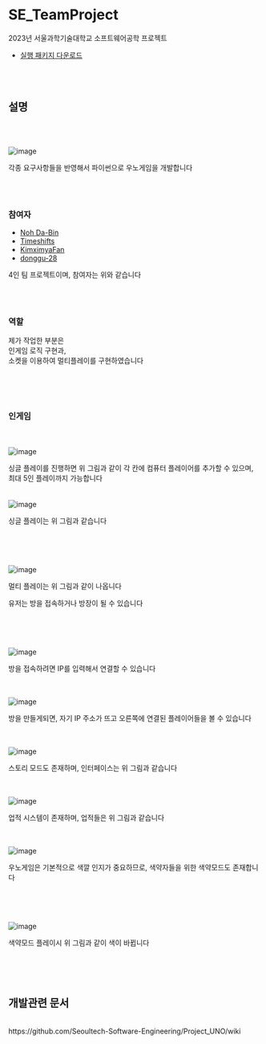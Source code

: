 # SE_TeamProject
2023년 서울과학기술대학교 소프트웨어공학 프로젝트


* [실행 패키지 다운로드](https://drive.google.com/file/d/1bisz1bxVmjSV4u9ugMcX3ztFV37aGqQT/view)

<br><br>


## 설명

<br><br>

![image](https://github.com/user-attachments/assets/192d45db-3fff-45cf-8941-bd4ed0b5a328)

각종 요구사항들을 반영해서 파이썬으로 우노게임을 개발합니다

<br><br>

### 참여자

* [Noh Da-Bin](https://github.com/nodb)
* [Timeshifts](https://github.com/Timeshifts)
* [KimximyaFan](https://github.com/KimximyaFan)
* [donggu-28](https://github.com/donggu-28)

4인 팀 프로젝트이며, 참여자는 위와 같습니다

<br><br>

### 역할

제가 작업한 부분은 <br> 
인게임 로직 구현과, <br> 
소켓을 이용하여 멀티플레이를 구현하였습니다 

<br><br>
<br>

### 인게임
<br><br>
![image](https://github.com/user-attachments/assets/58397f0d-47d9-4c8a-ad2b-cebbca9041e7)

싱글 플레이를 진행하면 위 그림과 같이 각 칸에 컴퓨터 플레이어를 추가할 수 있으며, 최대 5인 플레이까지 가능합니다
<br><br><br>
![image](https://github.com/user-attachments/assets/9bb75755-6e2a-4346-8a79-422992db50c2)

싱글 플레이는 위 그림과 같습니다

<br><br><br>

![image](https://github.com/user-attachments/assets/8c3fca99-040a-4bca-bf45-af7ee72879e5)

멀티 플레이는 위 그림과 같이 나옵니다

유저는 방을 접속하거나 방장이 될 수 있습니다

<br><br><br>

![image](https://github.com/user-attachments/assets/55082206-555e-41df-b56a-f937f9a73eb7)

방을 접속하려면 IP를 입력해서 연결할 수 있습니다
<br><br><br>

![image](https://github.com/user-attachments/assets/52271bea-2701-42cc-9d96-314972520bfe)

방을 만들게되면, 자기 IP 주소가 뜨고 오른쪽에 연결된 플레이어들을 볼 수 있습니다
<br><br><br>

![image](https://github.com/user-attachments/assets/76cae766-7010-4c44-92aa-d4abb16f9898)

스토리 모드도 존재하며, 인터페이스는 위 그림과 같습니다
<br><br><br>

![image](https://github.com/user-attachments/assets/71905750-b501-487f-b034-343e77ad96de)

업적 시스템이 존재하며, 업적들은 위 그림과 같습니다
<br><br><br>


![image](https://github.com/user-attachments/assets/855d2076-f550-44bb-a0c8-feaa3df281d5)

우노게임은 기본적으로 색깔 인지가 중요하므로, 색약자들을 위한 색약모드도 존재합니다

<br><br><br>

![image](https://github.com/user-attachments/assets/3568820c-63af-423a-8606-72481c426aff)

색약모드 플레이시 위 그림과 같이 색이 바뀝니다

<br><br><br>


## 개발관련 문서
<br>
https://github.com/Seoultech-Software-Engineering/Project_UNO/wiki
<br>
